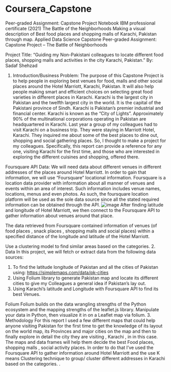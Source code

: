# Coursera_Capstone
Peer-graded Assignment: Capstone Project Notebook IBM professional certificate (2021)
The Battle of the Neighborhoods
Making a visual description of Best food places and shopping malls of Karachi, Pakistan through map.
Applied Data Science Capstone
Peer-graded Assignment: Capstone Project – The Battle of Neighborhoods

Project Title:
“Guiding my Non-Pakistani colleagues to locate different food places, shopping malls and activities in the city Karachi, Pakistan.”
By: Sadaf Shehzad

1. Introduction/Business Problem:
The purpose of this Capstone Project is to help people in exploring best venues for food, malls and other social places around the Hotel Marriott, Karachi, Pakistan.
 It will also help people making smart and efficient choices on selecting great food varieties in different places in Karachi.
Karachi is the largest city in Pakistan and the twelfth largest city in the world. It is the capital of the Pakistani province of Sindh. Karachi is Pakistan’s premier industrial and financial center.
Karachi is known as the “City of Lights”.
Approximately 90% of the multinational corporations operating in Pakistan are headquartered in Karachi.
Last year a group of my colleagues had to visit Karachi on a business trip. They were staying in Marriott Hotel, Karachi. They inquired me about some of the best places to dine out, shopping and social gathering places.
So, I thought to make a project for my colleagues. Specifically, this report can provide a reference for any one, visiting Karachi for the first time, and those who are interested in exploring the different cuisines and shopping, offered there.

Foursquare API Data:
We will need data about different venues in different addresses of the places around Hotel Marriott. In order to gain that information, we will use “Foursquare” locational information. Foursquare is a location data provider with information about all manner of venues and events within an area of interest. Such information includes venue names, locations, menus and even photos. As such, the foursquare location platform will be used as the sole data source since all the stated required information can be obtained through the API.
![image](https://github.com/user-attachments/assets/7ed9bc4c-757e-43e5-9cbd-4632f3a4b861)
After finding latitude and longitude of Hotel Marriott, we then connect to the Foursquare API to gather information about venues around that place.
 
The data retrieved from Foursquare contained information of venues (of food places , snack places , shopping malls and social places) within a specified distance of the longitude and latitude of the Hotel Marriott.
 
Use a clustering model to find similar areas based on the categories.
2. Data
In this project, we will fetch or extract data from the following data sources:
1.	To find the latitude longitude of Pakistan and all the cities of Pakistan using:
https://simplemaps.com/data/pk-cities
2.	Using Folium library to generate Pakistan map and locate its different cities to give my Colleagues a general idea if Pakistan’s lay out.
3.	Using Karachi’s latitude and Longitude with Foursquare API to find its best Venues.
 
Folium
Folium builds on the data wrangling strengths of the Python ecosystem and the mapping strengths of the leaflet.js library. Manipulate your data in Python, then visualize it in on a Leaflet map via folium.
3. Methodology
For this report I used a few different maps that could help anyone visiting Pakistan for the first time to get the knowledge of its layout on the world map, its Provinces and major cities on the map and then to finally explore in detail the city they are visiting , Karachi , in in this case.
The maps and data frames will help them decide the best Food places, shopping malls , social activity places.
In order to do that I’ve used the Foursquare API to gather information around Hotel Marriott and the use K means Clustering technique to group/ cluster different addresses in Karachi based on the categories.
.

